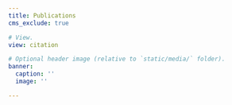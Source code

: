 ```yaml
---
title: Publications
cms_exclude: true

# View.
view: citation

# Optional header image (relative to `static/media/` folder).
banner:
  caption: ''
  image: ''

---
```

<!-- <div style="margin-bottom: 1.5rem;">
  <a href="https://scholar.google.com/citations?user=YOUR_USER_ID" target="_blank" style="display: inline-flex; align-items: center; text-decoration: none; color: #3b82f6;">
    <i class="ai ai-google-scholar" style="margin-right: 0.5rem; font-size: 1.2em;"></i>
    Google Scholar Profile
  </a>
</div> -->